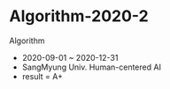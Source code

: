 # Algorithm-2020-2
Algorithm
- 2020-09-01 ~ 2020-12-31
- SangMyung Univ. Human-centered AI
- result = A+
